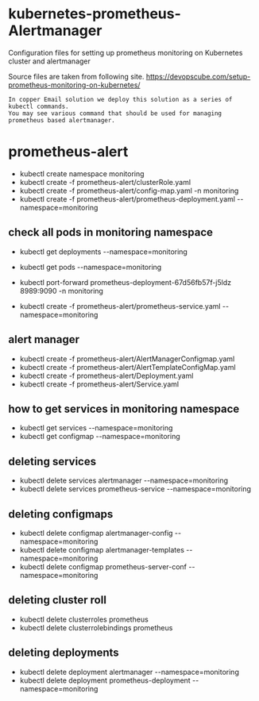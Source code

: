 # kubernetes-prometheus-Alertmanager
Configuration files for setting up prometheus monitoring on Kubernetes cluster and alertmanager

Source files are taken from following site. https://devopscube.com/setup-prometheus-monitoring-on-kubernetes/

    In copper Email solution we deploy this solution as a series of kubectl commands.
    You may see various command that should be used for managing prometheus based alertmanager.

#   prometheus-alert

-   kubectl create namespace monitoring
-   kubectl create -f prometheus-alert/clusterRole.yaml
-   kubectl create -f prometheus-alert/config-map.yaml -n monitoring
-   kubectl create  -f prometheus-alert/prometheus-deployment.yaml --namespace=monitoring

## check all pods in monitoring namespace
-   kubectl get deployments --namespace=monitoring

-   kubectl get pods --namespace=monitoring
-   kubectl port-forward prometheus-deployment-67d56fb57f-j5ldz 8989:9090 -n monitoring

-   kubectl create -f prometheus-alert/prometheus-service.yaml --namespace=monitoring


## alert manager
-   kubectl create -f prometheus-alert/AlertManagerConfigmap.yaml
-   kubectl create -f prometheus-alert/AlertTemplateConfigMap.yaml
-   kubectl create -f prometheus-alert/Deployment.yaml
-   kubectl create -f prometheus-alert/Service.yaml

## how to get services in monitoring namespace
-   kubectl get services --namespace=monitoring
-   kubectl get configmap --namespace=monitoring


## deleting services
-   kubectl delete services alertmanager --namespace=monitoring
-   kubectl delete services prometheus-service --namespace=monitoring
## deleting configmaps
-   kubectl delete configmap alertmanager-config --namespace=monitoring
-   kubectl delete configmap alertmanager-templates --namespace=monitoring
-   kubectl delete configmap prometheus-server-conf --namespace=monitoring
## deleting cluster roll
-   kubectl delete clusterroles prometheus
-   kubectl delete clusterrolebindings prometheus
## deleting deployments
-   kubectl delete deployment alertmanager --namespace=monitoring
-   kubectl delete deployment prometheus-deployment --namespace=monitoring


